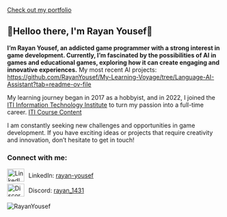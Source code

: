 
[Check out my portfolio](https://rayan-yousef.webnode.page)

## 👋Helloo there, I'm Rayan Yousef👋
**I’m Rayan Yousef, an addicted game programmer with a strong interest in game development.
Currently, I’m fascinated by the possibilities of AI in games and educational games, exploring how it can create engaging and innovative experiences.** 
My most recent AI projects:
https://github.com/RayanYousef/My-Learning-Voyage/tree/Language-AI-Assistant?tab=readme-ov-file

My learning journey began in 2017 as a hobbyist, and in 2022, I joined the [ITI Information Technology Institute](https://iti.gov.eg/about-us) to turn my passion into a full-time career. 
[ITI Course Content](https://rgateway.iti.gov.eg/Resources/Resources/GetResourceFile?PublicId=d30e0a2b-906d-44f8-9bf7-09a71bfccca7&Size=)

I am constantly seeking new challenges and opportunities in game development. If you have exciting ideas or projects that require creativity and innovation, don’t hesitate to get in touch!
<h3 align="left">Connect with me:</h3>
<div style="display: flex; align-items: center;">
  <a href="https://www.linkedin.com/in/rayan-yousef/" target="blank">
    <img src="https://raw.githubusercontent.com/rahuldkjain/github-profile-readme-generator/master/src/images/icons/Social/linked-in-alt.svg" alt="LinkedIn" height="30" width="40" />
  </a>
  <span style="margin-left: 10px;">LinkedIn: <a href="https://www.linkedin.com/in/rayan-yousef/" target="blank">rayan-yousef</a></span>
</div>
<div style="display: flex; align-items: center; margin-top: 5px;">
  <a href="https://discord.gg/rayan_1431" target="blank">
    <img src="https://raw.githubusercontent.com/rahuldkjain/github-profile-readme-generator/master/src/images/icons/Social/discord.svg" alt="Discord" height="30" width="40" />
  </a>
  <span style="margin-left: 10px;">Discord: <a href="https://discord.gg/rayan_1431" target="blank">rayan_1431</a></span>
</div>



<p align="left"> <img src="https://komarev.com/ghpvc/?username=RayanYousef&label=Profile%20views&color=0e75b6&style=flat" alt="RayanYousef"/> </p>  

